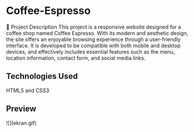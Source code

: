 <h1>Coffee-Espresso</h1>

📌 Project Description
This project is a responsive website designed for a coffee shop named Coffee Espresso. With its modern and aesthetic design, the site offers an enjoyable browsing experience through a user-friendly interface. It is developed to be compatible with both mobile and desktop devices, and effectively includes essential features such as the menu, location information, contact form, and social media links.

<h2>Technologies Used</h2>

HTML5 and CSS3

<h2>Preview</h2>
![](ekran.gif)

